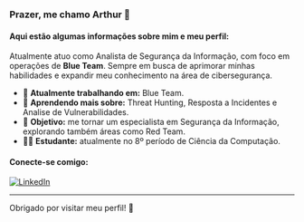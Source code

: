 ### Prazer, me chamo Arthur 👋

#### Aqui estão algumas informações sobre mim e meu perfil:
Atualmente atuo como Analista de Segurança da Informação, com foco em operações de **Blue Team**. Sempre em busca de aprimorar minhas habilidades e expandir meu conhecimento na área de cibersegurança.

- 🔭 **Atualmente trabalhando em:** Blue Team.  
- 🌱 **Aprendendo mais sobre:** Threat Hunting, Resposta a Incidentes e Analise de Vulnerabilidades.  
- 🎯 **Objetivo:** me tornar um especialista em Segurança da Informação, explorando também áreas como Red Team.  
- 🧑‍💻 **Estudante:** atualmente no 8º período de Ciência da Computação.   

<!-- #### Estatísticas do meu perfil:
![TryHackMe Badge](https://tryhackme-badges.s3.amazonaws.com/yuukizzz.png)
![Top Langs](https://github-readme-stats-git-masterrstaa-rickstaa.vercel.app/api/top-langs/?username=arthurpanetto&layout=compact&bg_color=000&border_color=30A3DC&title_color=E94D5F&text_color=FFF) -->

#### Conecte-se comigo:
[![LinkedIn](https://img.shields.io/badge/LinkedIn-0077B5?style=for-the-badge&logo=linkedin&logoColor=white)](https://www.linkedin.com/in/arthur-panetto-7b170722b/)

---

Obrigado por visitar meu perfil! 🚀
